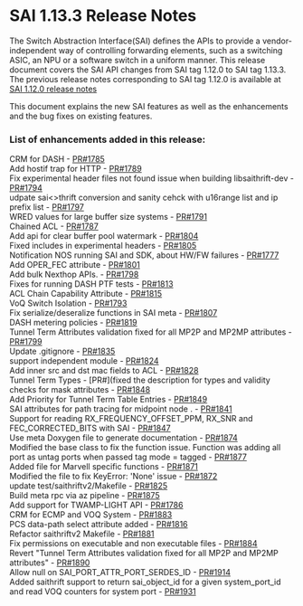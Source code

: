 # SAI 1.13.3 Release Notes

The Switch Abstraction Interface(SAI) defines the APIs to provide a vendor-independent way of controlling forwarding elements, such as a switching ASIC, an NPU or a software switch in a uniform manner. This release document covers the SAI API changes from SAI tag 1.12.0 to SAI tag 1.13.3. The previous release notes corresponding to SAI tag 1.12.0 is available at [SAI 1.12.0 release notes](https://github.com/opencomputeproject/SAI/blob/master/doc/SAI_1.12.0_ReleaseNotes.md) 

This document explains the new SAI features as well as the enhancements and the bug fixes on existing features. 


### List of enhancements added in this release: 

CRM for DASH - [PR#1785](https://github.com/opencomputeproject/SAI/pull/1785) <br> 
Add hostif trap for HTTP - [PR#1789](https://github.com/opencomputeproject/SAI/pull/1789) <br> 
Fix experimental header files not found issue when building libsaithrift-dev - [PR#1794](https://github.com/opencomputeproject/SAI/pull/1794) <br> 
udpate sai<>thrift conversion and sanity cehck with u16range list and ip prefix list  - [PR#1797](https://github.com/opencomputeproject/SAI/pull/1797) <br> 
WRED values for large buffer size systems - [PR#1791](https://github.com/opencomputeproject/SAI/pull/1791) <br> 
Chained ACL - [PR#1787](https://github.com/opencomputeproject/SAI/pull/1787) <br> 
Add api for clear buffer pool watermark - [PR#1804](https://github.com/opencomputeproject/SAI/pull/1804) <br> 
Fixed includes in experimental headers - [PR#1805](https://github.com/opencomputeproject/SAI/pull/1805) <br> 
Notification NOS running SAI and SDK, about HW/FW failures - [PR#1777](https://github.com/opencomputeproject/SAI/pull/1777) <br> 
Add OPER_FEC attribute - [PR#1801](https://github.com/opencomputeproject/SAI/pull/1801) <br> 
Add bulk Nexthop APIs. - [PR#1798](https://github.com/opencomputeproject/SAI/pull/1798) <br> 
Fixes for running DASH PTF tests - [PR#1813](https://github.com/opencomputeproject/SAI/pull/1813) <br> 
ACL Chain Capability Attribute - [PR#1815](https://github.com/opencomputeproject/SAI/pull/1815) <br> 
VoQ Switch Isolation - [PR#1793](https://github.com/opencomputeproject/SAI/pull/1793) <br> 
Fix serialize/deseralize functions in SAI meta - [PR#1807](https://github.com/opencomputeproject/SAI/pull/1807) <br> 
DASH metering policies - [PR#1819](https://github.com/opencomputeproject/SAI/pull/1819) <br> 
Tunnel Term Attributes validation fixed for all MP2P and MP2MP attributes - [PR#1799](https://github.com/opencomputeproject/SAI/pull/1799) <br> 
Update .gitignore - [PR#1835](https://github.com/opencomputeproject/SAI/pull/1835) <br> 
support independent module - [PR#1824](https://github.com/opencomputeproject/SAI/pull/1824) <br> 
Add inner src and dst mac fields to ACL - [PR#1828](https://github.com/opencomputeproject/SAI/pull/1828) <br> 
Tunnel Term Types - [PR#](fixed the description for types and validity checks for mask attributes - [PR#1848](https://github.com/opencomputeproject/SAI/pull/1848) <br> 
Add Priority for Tunnel Term Table Entries - [PR#1849](https://github.com/opencomputeproject/SAI/pull/1849) <br> 
SAI attributes for path tracing for midpoint node . - [PR#1841](https://github.com/opencomputeproject/SAI/pull/1841) <br> 
Support for reading RX_FREQUENCY_OFFSET_PPM, RX_SNR and FEC_CORRECTED_BITS with SAI - [PR#1847](https://github.com/opencomputeproject/SAI/pull/1847) <br> 
Use meta Doxygen file to generate documentation - [PR#1874](https://github.com/opencomputeproject/SAI/pull/1874) <br> 
Modified the base class to fix the function issue. Function was adding all port as untag ports when passed tag mode = tagged - [PR#1877](https://github.com/opencomputeproject/SAI/pull/1877) <br> 
Added file for Marvell specific functions - [PR#1871](https://github.com/opencomputeproject/SAI/pull/1871) <br> 
Modified the file to fix KeyError: 'None' issue - [PR#1872](https://github.com/opencomputeproject/SAI/pull/1872) <br> 
update test/saithriftv2/Makefile - [PR#1825](https://github.com/opencomputeproject/SAI/pull/1825) <br> 
Build meta rpc via az pipeline - [PR#1875](https://github.com/opencomputeproject/SAI/pull/1875) <br> 
Add support for TWAMP-LIGHT API - [PR#1786](https://github.com/opencomputeproject/SAI/pull/1786) <br> 
CRM for ECMP and VOQ System - [PR#1883](https://github.com/opencomputeproject/SAI/pull/1883) <br> 
PCS data-path select attribute added - [PR#1816](https://github.com/opencomputeproject/SAI/pull/1816) <br> 
Refactor saithriftv2 Makefile - [PR#1881](https://github.com/opencomputeproject/SAI/pull/1881) <br> 
Fix permissions on executable and non executable files - [PR#1884](https://github.com/opencomputeproject/SAI/pull/1884) <br> 
Revert "Tunnel Term Attributes validation fixed for all MP2P and MP2MP attributes" - [PR#1890](https://github.com/opencomputeproject/SAI/pull/1890) <br> 
Allow null on SAI_PORT_ATTR_PORT_SERDES_ID - [PR#1914](https://github.com/opencomputeproject/SAI/pull/1914) <br> 
Added saithrift support to return sai_object_id for a given system_port_id and read VOQ counters for system port - [PR#1931](https://github.com/opencomputeproject/SAI/pull/1931)